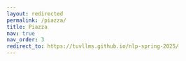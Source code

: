 ```yaml
---
layout: redirected
permalink: /piazza/
title: Piazza
nav: true
nav_order: 3
redirect_to: https://tuvllms.github.io/nlp-spring-2025/
---
```

